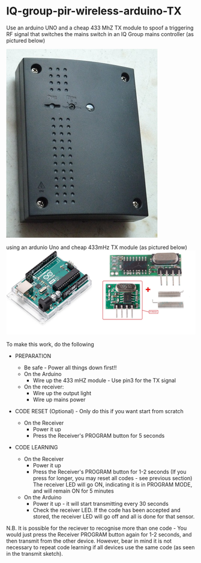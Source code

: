 # IQ-group-pir-wireless-arduino-TX
Use an arduino UNO and a cheap 433 MhZ TX module to spoof a triggering RF signal that switches the mains switch in an IQ Group mains controller (as pictured below)

<img src="images/P1140936.jpg" alt="IQ Group 240V Mains controller"/>

using an ardunio Uno and cheap 433mHz TX module (as pictured below) 
<img src="images/ard.jpg" alt="Ard_tx"/>


To make this work, do the following 
 - PREPARATION
   - Be safe - Power all things down first!!
   - On the Arduino
     - Wire up the 433 mHZ module - Use pin3 for the TX signal   
   - On the receiver:
     - Wire up the output light
     - Wire up mains power

 - CODE RESET (Optional) - Only do this if you want start from scratch
   - On the Receiver 
     - Power it up
     - Press the Receiver's PROGRAM button for 5 seconds
         
 - CODE LEARNING
   - On the Receiver 
     - Power it up
     - Press the Receiver's PROGRAM button for 1-2 seconds (If you press for longer, you may reset all codes - see previous section) The receiver LED will go ON, indicating it is in PROGRAM MODE, and will remain ON for 5 minutes  
   - On the Arduino
     - Power it up - it will start transmitting every 30 seconds
     - Check the receiver LED. If the code has been accepted and stored, the receiver LED will go off and all is done for that sensor.

N.B. It is possible for the reciever to recognise more than one code - You would just press the Receiver PROGRAM button again for 1-2 seconds, and then transmit from the other device. However, bear in mind it is not necessary to repeat code learning if all devices use the same code (as seen in the transmit sketch).
